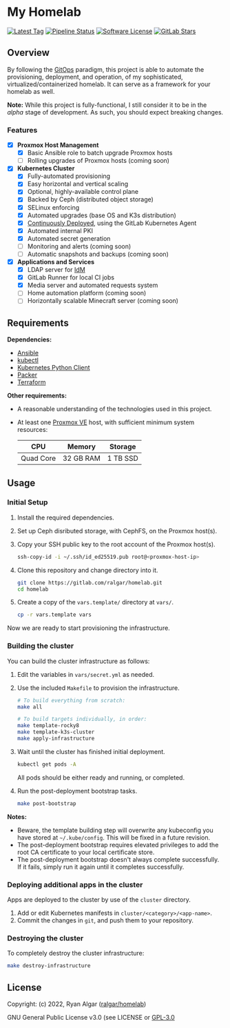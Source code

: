 # My Homelab

[![Latest Tag](https://img.shields.io/github/v/tag/ralgar/homelab?style=for-the-badge&logo=semver&logoColor=white)](https://github.com/ralgar/homelab/tags)
[![Pipeline Status](https://img.shields.io/gitlab/pipeline-status/ralgar/homelab?branch=feature%2Fk8s-rework&label=Pipeline&logo=gitlab&style=for-the-badge)](https://gitlab.com/ralgar/homelab/-/pipelines)
[![Software License](https://img.shields.io/badge/License-GPL--3.0-orange?style=for-the-badge&logo=gnu&logoColor=white)](https://www.gnu.org/licenses/gpl-3.0.html)
[![GitLab Stars](https://img.shields.io/gitlab/stars/ralgar/homelab?color=gold&label=Stars&logo=gitlab&style=for-the-badge)](https://gitlab.com/ralgar/homelab)

## Overview

By following the [GitOps](https://about.gitlab.com/topics/gitops) paradigm, this
 project is able to automate the provisioning, deployment, and operation, of my
 sophisticated, virtualized/containerized homelab. It can serve as a framework
 for your homelab as well.

**Note:** While this project is fully-functional, I still consider it to be in
 the *alpha* stage of development. As such, you should expect breaking changes.

### Features

- [x] **Proxmox Host Management**
  - [x] Basic Ansible role to batch upgrade Proxmox hosts
  - [ ] Rolling upgrades of Proxmox hosts (coming soon)
- [x] **Kubernetes Cluster**
  - [x] Fully-automated provisioning
  - [x] Easy horizontal and vertical scaling
  - [x] Optional, highly-available control plane
  - [x] Backed by Ceph (distributed object storage)
  - [x] SELinux enforcing
  - [x] Automated upgrades (base OS and K3s distribution)
  - [x] [Continuously Deployed](https://about.gitlab.com/blog/2016/08/05/continuous-integration-delivery-and-deployment-with-gitlab), using the GitLab Kubernetes Agent
  - [x] Automated internal PKI
  - [x] Automated secret generation
  - [ ] Monitoring and alerts (coming soon)
  - [ ] Automatic snapshots and backups (coming soon)
- [x] **Applications and Services**
  - [x] LDAP server for [IdM](https://en.wikipedia.org/wiki/Identity_management)
  - [x] GitLab Runner for local CI jobs
  - [x] Media server and automated requests system
  - [ ] Home automation platform (coming soon)
  - [ ] Horizontally scalable Minecraft server (coming soon)

## Requirements

**Dependencies:**

- [Ansible](https://www.ansible.com/)
- [kubectl](https://kubernetes.io/docs/reference/kubectl/)
- [Kubernetes Python Client](https://github.com/kubernetes-client/python/)
- [Packer](https://www.packer.io/)
- [Terraform](https://www.terraform.io/)

**Other requirements:**

- A reasonable understanding of the technologies used in this project.
- At least one [Proxmox VE](https://www.proxmox.com/) host, with sufficient
  minimum system resources:

  | CPU       | Memory    | Storage  |
  |-----------|-----------|----------|
  | Quad Core | 32 GB RAM | 1 TB SSD |

## Usage

### Initial Setup

1. Install the required dependencies.
1. Set up Ceph disributed storage, with CephFS, on the Proxmox host(s).
1. Copy your SSH public key to the root account of the Proxmox host(s).

   ```sh
   ssh-copy-id -i ~/.ssh/id_ed25519.pub root@<proxmox-host-ip>
   ```

1. Clone this repository and change directory into it.

   ```sh
   git clone https://gitlab.com/ralgar/homelab.git
   cd homelab
   ```

1. Create a copy of the `vars.template/` directory at `vars/`.

   ```sh
   cp -r vars.template vars
   ```

Now we are ready to start provisioning the infrastructure.

### Building the cluster

You can build the cluster infrastructure as follows:

1. Edit the variables in `vars/secret.yml` as needed.
1. Use the included `Makefile` to provision the infrastructure.

   ```sh
   # To build everything from scratch:
   make all

   # To build targets individually, in order:
   make template-rocky8
   make template-k3s-cluster
   make apply-infrastructure
   ```

1. Wait until the cluster has finished initial deployment.

   ```sh
   kubectl get pods -A
   ```

   All pods should be either ready and running, or completed.

1. Run the post-deployment bootstrap tasks.

   ```sh
   make post-bootstrap
   ```

**Notes:**

- Beware, the template building step will overwrite any kubeconfig you have
  stored at `~/.kube/config`. This will be fixed in a future revision.
- The post-deployment bootstrap requires elevated privileges to add the
  root CA certificate to your local certificate store.
- The post-deployment bootstrap doesn't always complete successfully. If it
  fails, simply run it again until it completes successfully.

### Deploying additional apps in the cluster

Apps are deployed to the cluster by use of the `cluster` directory.

1. Add or edit Kubernetes manifests in `cluster/<category>/<app-name>`.
1. Commit the changes in `git`, and push them to your repository.

### Destroying the cluster

To completely destroy the cluster infrastructure:

```sh
make destroy-infrastructure
```

## License

Copyright: (c) 2022, Ryan Algar ([ralgar/homelab](https://gitlab.com/ralgar/homelab))

GNU General Public License v3.0 (see LICENSE or [GPL-3.0](https://www.gnu.org/licenses/gpl-3.0.txt)
